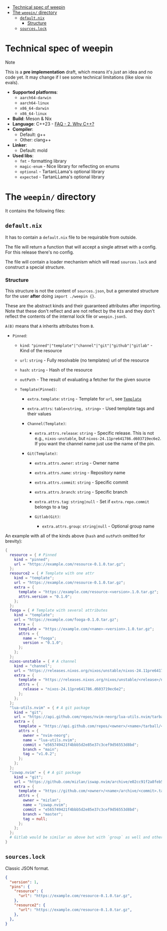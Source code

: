 <!-- vim-markdown-toc GFM -->

* [Technical spec of weepin](#technical-spec-of-weepin)
* [The `weepin/` directory](#the-weepin-directory)
  * [`default.nix`](#defaultnix)
    * [Structure](#structure)
  * [`sources.lock`](#sourceslock)

<!-- vim-markdown-toc -->

# Technical spec of weepin

> [!NOTE]
> This is a **pre implementation** draft, which means it's *just* an idea and no code yet.
> It may change if I see some technical limitations (like slow nix evals).

- **Supported platforms**:
  - `aarch64-darwin`
  - `aarch64-linux`
  - `x86_64-darwin`
  - `x86_64-linux`
- **Build**: Meson & Nix
- **Language**: C++23 - [FAQ - 2. Why C++?](../../faq.md#2-why-c)
- **Compiler**:
  - Default: g++
  - Other: clang++
- **Linker**:
  - Default: mold
- **Used libs**:
  - `fmt` - formatting library
  - `magic-enum` - Nice library for reflecting on enums
  - `optional` - TartanLLama's optional library
  - `expected` - TartanLLama's optional library

# The `weepin/` directory

It contains the following files:

## `default.nix`

It has to contain a `default.nix` file to be requirable from outside.

The file will return a function that will accept a single attrset with a config. 
For this release there's no config.

The file will contain a loader mechanism which will read `sources.lock` and construct a special structure.

### Structure

This structure is not the content of `sources.json`,
but a generated structure for the user **after** doing `import ./weepin {}`.

These are the abstract kinds and their guaranteed attributes after importing.  
Note that these don't reflect and are not reflect by the `RI`s and they don't reflect the contents of the internal lock file or `weepin.json5`.

`A(B)` means that `A` inherits attributes from `B`.

- `Pinned`:
  - `kind`: `"pinned"|"template"|"channel"|"git"|"github"|"gitlab"` - Kind of the resource
  - `url`: `string` - Fully resolvable (no templates) url of the resource
  - `hash`: `string` - Hash of the resource
  - `outPath` - The result of evaluating a fetcher for the given source

  - `Template(Pinned)`:
    - `extra.template`: `string` - Template for `url`, see [`Template`](#templateri)
    - `extra.attrs`: `table<string, string>` - Used template tags and their values

    - `Channel(Template)`:
      - `extra.attrs.release`: `string` - Specific release.
          This is not e.g., `nixos-unstable`, but `nixos-24.11pre641786.d603719ec6e2`.
          If you want the channel name just use the name of the pin.

    - `Git(Template)`:
      - `extra.attrs.owner`: `string` - Owner name
      - `extra.attrs.name`: `string` - Repository name
      - `extra.attrs.commit`: `string` - Specific commit
      - `extra.attrs.branch`: `string` - Specific branch
      - `extra.attrs.tag`: `string|null` - Set if `extra.repo.commit` belongs to a tag

      - `Gitlab(Git)`:
        - `extra.attrs.group`: `string|null` - Optional group name

An example with all of the kinds above (`hash` and `outPath` omitted for brevity):

```nix
{
  resource = { # Pinned
    kind = "pinned";
    url = "https://example.com/resource-0.1.0.tar.gz";
  };
  resource2 = { # Template with one attr
    kind = "template";
    url = "https://example.com/resource-0.1.0.tar.gz";
    extra = {
      template = "https://example.com/resource-<version>.1.0.tar.gz";
      attrs.version = "0.1.0";
    };
  };
  fooga = { # Template with several attributes
    kind = "template";
    url = "https://example.com/fooga-0.1.0.tar.gz";
    extra = {
      template = "https://example.com/<name>-<version>.1.0.tar.gz";
      attrs = {
        name = "fooga";
        version = "0.1.0";
      };
    };
  };
  nixos-unstable = { # A channel
    kind = "channel";
    url = "https://releases.nixos.org/nixos/unstable/nixos-24.11pre641786.d603719ec6e2/nixexprs.tar.xz";
    extra = {
      template = "https://releases.nixos.org/nixos/unstable/<release>/nixexprs.tar.xz";
      attrs = {
        release = "nixos-24.11pre641786.d603719ec6e2";
      };
    };
  };
  "lua-utils.nvim" = { # A git package
    kind = "git";
    url = "https://api.github.com/repos/nvim-neorg/lua-utils.nvim/tarball/v1.0.2";
    extra = {
      template = "https://api.github.com/repos/<owner>/<name>/tarball/<tag>";
      attrs = {
        owner = "nvim-neorg";
        name = "lua-utils.nvim";
        commit = "e565749421f4bbb5d2e85e37c3cef9d56553d8bd";
        branch = "main";
        tag = "v1.0.2";
      };
    };
  };
  "iswap.nvim" = { # A git package
    kind = "git";
    url = "https://github.com/mizlan/iswap.nvim/archive/e02cc91f2a8feb5c5a595767d208c54b6e3258ec.tar.gz";
    extra = {
      template = "https://github.com/<owner>/<name>/archive/<commit>.tar.gz";
      attrs = {
        owner = "mizlan";
        name = "iswap.nvim";
        commit = "e565749421f4bbb5d2e85e37c3cef9d56553d8bd";
        branch = "master";
        tag = null;
      };
    };
  };
  # Gitlab would be similar as above but with `group` as well and other `url`
}
```

## `sources.lock`

<!-- TODO: Fill this out -->

Classic JSON format.

```json
{
  "version": 1,
  "pins": {
    "resource": {
      "url": "https://example.com/resource-0.1.0.tar.gz",
    },
    "resource2": {
      "url": "https://example.com/resource-0.1.0.tar.gz", 
    },
  },
}
```
